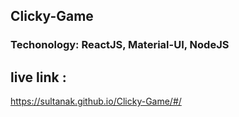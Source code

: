 

## Clicky-Game


### Techonology: ReactJS, Material-UI, NodeJS


## live link :

https://sultanak.github.io/Clicky-Game/#/


